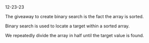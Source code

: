 12-23-23

The giveaway to create binary search is the fact the array is sorted.

Binary search is used to locate a target within a sorted array.

We repeatedly divide the array in half until the target value is found.